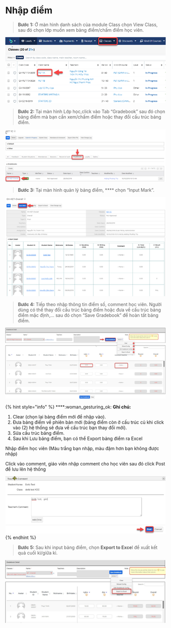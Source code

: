 # Nhập điểm

> **Bước 1:** Ở màn hình danh sách của module Class chọn View Class, sau đó chọn lớp muốn xem bảng điểm/chấm điểm học viên.

![](../../.gitbook/assets/BangDiem1.png)

> **Bước 2:** Tại màn hình Lớp học,click vào Tab “Gradebook” sau đó chọn bảng điểm mà bạn cần xem/chấm điểm hoặc thay đổi cấu trúc bảng điểm.

![](../../.gitbook/assets/BangDiem2.png)

> **Bước 3:** Tại màn hình quản lý bảng điểm, **** chọn “Input Mark”.

![](../../.gitbook/assets/BangDiem3.png)

> **Bước 4:** Tiếp theo nhập thông tin điểm số, comment học viên. Người dùng có thể thay đổi cấu trúc bảng điểm hoặc đưa về cấu trúc bảng điểm mặc định,… sau đó chọn “Save Gradebook” để hoàn tất bảng điểm.

![](../../.gitbook/assets/bangdiem.jpg)

{% hint style="info" %}
****:woman\_gesturing\_ok: **Ghi chú:**

1. Clear (chọn lại bảng điểm mới để nhập vào).
2. Đưa bảng điểm về phiên bản mới (bảng điểm còn ở cấu trúc củ khi click vào (2) hệ thống sẽ đưa về cấu trúc bạn thay đổi mới).
3. Sửa cấu trúc bảng điểm.
4. Sau khi Lưu bảng điểm, bạn có thể Export bảng điểm ra Excel

Nhập điểm học viên (Màu trắng bạn nhập, màu đậm hơn bạn không được nhập)&#x20;

Click vào comment, giáo viên nhập comment cho học viên sau đó click Post để lưu lên hệ thống &#x20;

<img src="../../.gitbook/assets/2020-08-13_16-19-53.jpg" alt="" data-size="original">&#x20;
{% endhint %}

> **Bước 5:** Sau khi input bảng điểm, chọn **Export to Exce**l để xuất kết quả cuối kì/giữa kì.

![](../../.gitbook/assets/bangdiem2.jpg)
